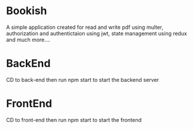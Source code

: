 # Bookish

A simple application created for read and write pdf using multer, authorization and authentictaion using jwt, state management using redux and much more....

# BackEnd

CD to back-end then run npm start to start the backend server

# FrontEnd

CD to front-end then run npm start to start the frontend
